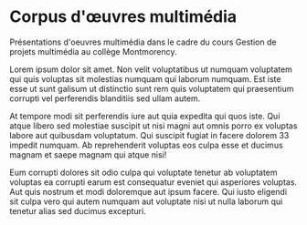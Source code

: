 # Corpus d'œuvres multimédia
Présentations d'oeuvres multimédia dans le cadre du cours Gestion de projets multimédia au collège Montmorency.

Lorem ipsum dolor sit amet. Non velit voluptatibus ut numquam voluptatem qui quis voluptas sit molestias numquam qui laborum numquam. Est iste esse ut sunt galisum ut distinctio sunt rem quis voluptatem qui praesentium corrupti vel perferendis blanditiis sed ullam autem.

At tempore modi sit perferendis iure aut quia expedita qui quos iste. Qui atque libero sed molestiae suscipit ut nisi magni aut omnis porro ex voluptas labore aut quibusdam voluptatum. Qui suscipit fugiat in facere dolorem 33 impedit numquam. Ab reprehenderit voluptas eos culpa esse et ducimus magnam et saepe magnam qui atque nisi!

Eum corrupti dolores sit odio culpa qui voluptate tenetur ab voluptatem voluptas ea corrupti earum est consequatur eveniet qui asperiores voluptas. Aut quis nostrum et modi doloremque aut ipsum facere. Qui iusto eligendi sit culpa vero qui autem numquam aut voluptate nisi ut nulla laborum qui tenetur alias sed ducimus excepturi.
